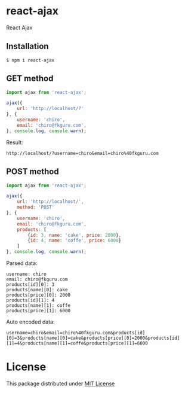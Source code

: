 # react-ajax
React Ajax

## Installation
```
$ npm i react-ajax
```

## GET method
```javascript
import ajax from 'react-ajax';

ajax({
    url: 'http://localhost/?'
}, {
    username: 'chiro',
    email: 'chiro@fkguru.com',
}, console.log, console.warn);
```
Result:
```
http://localhost/?username=chiro&email=chiro%40fkguru.com
```

## POST method
```javascript
import ajax from 'react-ajax';

ajax({
    url: 'http://localhost/',
    method: 'POST'
}, {
    username: 'chiro',
    email: 'chiro@fkguru.com',
    products: [
        {id: 3, name: 'cake', price: 2000},
        {id: 4, name: 'coffe', price: 6000}
    ]
}, console.log, console.warn);
```
Parsed data:
```
username: chiro
email: chiro@fkguru.com
products[id][0]: 3
products[name][0]: cake
products[price][0]: 2000
products[id][1]: 4
products[name][1]: coffe
products[price][1]: 6000
```
Auto encoded data:
```
username=chiro&email=chiro%40fkguru.com&products[id][0]=3&products[name][0]=cake&products[price][0]=2000&products[id][1]=4&products[name][1]=coffe&products[price][1]=6000
```

# License
This package distributed under [MIT License](https://github.com/chiro-hiro/react-ajax/blob/master/LICENSE)